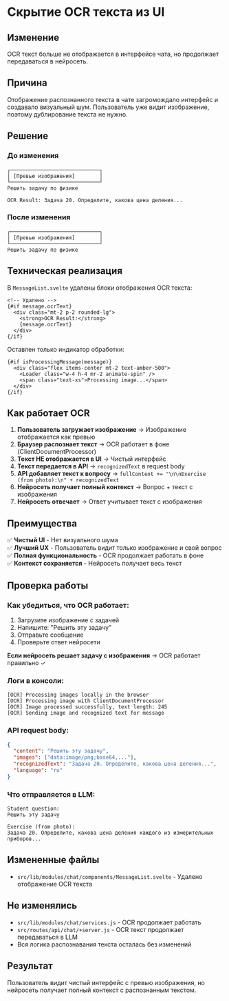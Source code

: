 # Скрытие OCR текста из UI

## Изменение

OCR текст больше не отображается в интерфейсе чата, но продолжает передаваться в нейросеть.

## Причина

Отображение распознанного текста в чате загромождало интерфейс и создавало визуальный шум. Пользователь уже видит изображение, поэтому дублирование текста не нужно.

## Решение

### До изменения

```
┌─────────────────────────────┐
│ [Превью изображения]        │
└─────────────────────────────┘
Решить задачу по физике

OCR Result: Задача 20. Определите, какова цена деления...
```

### После изменения

```
┌─────────────────────────────┐
│ [Превью изображения]        │
└─────────────────────────────┘
Решить задачу по физике
```

## Техническая реализация

В `MessageList.svelte` удалены блоки отображения OCR текста:

```svelte
<!-- Удалено -->
{#if message.ocrText}
  <div class="mt-2 p-2 rounded-lg">
    <strong>OCR Result:</strong>
    {message.ocrText}
  </div>
{/if}
```

Оставлен только индикатор обработки:

```svelte
{#if isProcessingMessage(message)}
  <div class="flex items-center mt-2 text-amber-500">
    <Loader class="w-4 h-4 mr-2 animate-spin" />
    <span class="text-xs">Processing image...</span>
  </div>
{/if}
```

## Как работает OCR

1. **Пользователь загружает изображение** → Изображение отображается как превью
2. **Браузер распознает текст** → OCR работает в фоне (ClientDocumentProcessor)
3. **Текст НЕ отображается в UI** → Чистый интерфейс
4. **Текст передается в API** → `recognizedText` в request body
5. **API добавляет текст к вопросу** → `fullContent += "\n\nExercise (from photo):\n" + recognizedText`
6. **Нейросеть получает полный контекст** → Вопрос + текст с изображения
7. **Нейросеть отвечает** → Ответ учитывает текст с изображения

## Преимущества

✅ **Чистый UI** - Нет визуального шума  
✅ **Лучший UX** - Пользователь видит только изображение и свой вопрос  
✅ **Полная функциональность** - OCR продолжает работать в фоне  
✅ **Контекст сохраняется** - Нейросеть получает весь текст  

## Проверка работы

### Как убедиться, что OCR работает:

1. Загрузите изображение с задачей
2. Напишите: "Решить эту задачу"
3. Отправьте сообщение
4. Проверьте ответ нейросети

**Если нейросеть решает задачу с изображения** → OCR работает правильно ✓

### Логи в консоли:

```
[OCR] Processing images locally in the browser
[OCR] Processing image with ClientDocumentProcessor
[OCR] Image processed successfully, text length: 245
[OCR] Sending image and recognized text for message
```

### API request body:

```json
{
  "content": "Решить эту задачу",
  "images": ["data:image/png;base64,..."],
  "recognizedText": "Задача 20. Определите, какова цена деления...",
  "language": "ru"
}
```

### Что отправляется в LLM:

```
Student question:
Решить эту задачу

Exercise (from photo):
Задача 20. Определите, какова цена деления каждого из измерительных приборов...
```

## Измененные файлы

- `src/lib/modules/chat/components/MessageList.svelte` - Удалено отображение OCR текста

## Не изменялись

- `src/lib/modules/chat/services.js` - OCR продолжает работать
- `src/routes/api/chat/+server.js` - OCR текст продолжает передаваться в LLM
- Вся логика распознавания текста осталась без изменений

## Результат

Пользователь видит чистый интерфейс с превью изображения, но нейросеть получает полный контекст с распознанным текстом.
